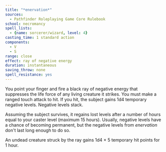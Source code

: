 ```yaml
---
title: "*enervation*"
sources:
  - Pathfinder Roleplaying Game Core Rulebook
school: necromancy
spell_lists:
  - {name: sorcerer/wizard, level: 4}
casting_time: 1 standard action
components:
  - V
  - S
range: close
effect: ray of negative energy
duration: instantaneous
saving_throw: none
spell_resistance: yes
---
```


You point your finger and fire a black ray of negative energy that suppresses the life force of any living creature it strikes. You must make a ranged touch attack to hit. If you hit, the subject gains 1d4 temporary negative levels. Negative levels stack.

Assuming the subject survives, it regains lost levels after a number of hours equal to your caster level (maximum 15 hours). Usually, negative levels have a chance of becoming permanent, but the negative levels from *enervation* don't last long enough to do so.

An undead creature struck by the ray gains 1d4 × 5 temporary hit points for 1 hour.

